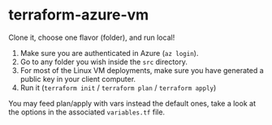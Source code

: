 # terraform-azure-vm

Clone it, choose one flavor (folder), and run local!

1. Make sure you are authenticated in Azure (```az login```).
2. Go to any folder you wish inside the ```src``` directory.
3. For most of the Linux VM deployments, make sure you have generated a public key in your client computer.
4. Run it (```terraform init``` / ```terraform plan``` / ```terraform apply```)

You may feed plan/apply with vars instead the default ones, take a look at the options in the associated ```variables.tf``` file.
